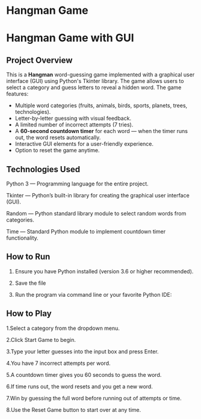 # Hangman Game 

# Hangman Game with GUI

## Project Overview

This is a **Hangman** word-guessing game implemented with a graphical user interface (GUI) using Python's Tkinter library. The game allows users to select a category and guess letters to reveal a hidden word. The game features:

- Multiple word categories (fruits, animals, birds, sports, planets, trees, technologies).
- Letter-by-letter guessing with visual feedback.
- A limited number of incorrect attempts (7 tries).
- A **60-second countdown timer** for each word — when the timer runs out, the word resets automatically.
- Interactive GUI elements for a user-friendly experience.
- Option to reset the game anytime.

## Technologies Used

Python 3 — Programming language for the entire project.

Tkinter — Python’s built-in library for creating the graphical user interface (GUI).

Random — Python standard library module to select random words from categories.

Time — Standard Python module to implement countdown timer functionality.


## How to Run

1. Ensure you have Python installed (version 3.6 or higher recommended).

2. Save the file
   
3. Run the program via command line or your favorite Python IDE:


 ## How to Play
 
1.Select a category from the dropdown menu.

2.Click Start Game to begin.

3.Type your letter guesses into the input box and press Enter.

4.You have 7 incorrect attempts per word.

5.A countdown timer gives you 60 seconds to guess the word.

6.If time runs out, the word resets and you get a new word.

7.Win by guessing the full word before running out of attempts or time.

8.Use the Reset Game button to start over at any time.





